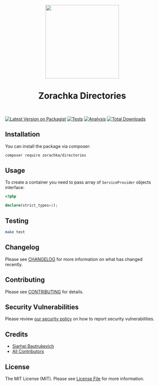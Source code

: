 <p align="center">
    <a href="https://github.com/zorachka" target="_blank">
        <img src="https://avatars0.githubusercontent.com/u/86768962" height="240px">
    </a>
    <h1 align="center">Zorachka Directories</h1>
    <br>
</p>

[![Latest Version on Packagist](https://img.shields.io/packagist/v/zorachka/directories.svg?style=flat-square)](https://packagist.org/packages/zorachka/directories)
[![Tests](https://github.com/zorachka/directories/actions/workflows/test.yml/badge.svg?branch=main)](https://github.com/zorachka/directories/actions/workflows/test.yml)
[![Analysis](https://github.com/zorachka/directories/actions/workflows/analyse.yml/badge.svg?branch=main)](https://github.com/zorachka/directories/actions/workflows/analyse.yml)
[![Total Downloads](https://img.shields.io/packagist/dt/zorachka/directories.svg?style=flat-square)](https://packagist.org/packages/zorachka/directories)
## Installation

You can install the package via composer:

```bash
composer require zorachka/directories
```

## Usage

To create a container you need to pass array of `ServiceProvider` objects interface:

```php
<?php

declare(strict_types=1);

```

## Testing

```bash
make test
```

## Changelog

Please see [CHANGELOG](CHANGELOG.md) for more information on what has changed recently.

## Contributing

Please see [CONTRIBUTING](.github/CONTRIBUTING.md) for details.

## Security Vulnerabilities

Please review [our security policy](../../security/policy) on how to report security vulnerabilities.

## Credits

- [Siarhei Bautrukevich](https://github.com/bautrukevich)
- [All Contributors](../../contributors)

## License

The MIT License (MIT). Please see [License File](LICENSE.md) for more information.
